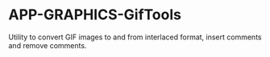 APP-GRAPHICS-GifTools
=====================

Utility to convert GIF images to and from interlaced format, insert comments and remove comments.

